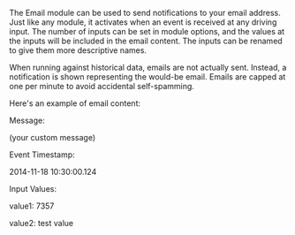 
[comment]: # (UtilsCanvasModule)
The Email module can be used to send notifications to your email address. Just like any module, it activates when an event is received at any driving input. The number of inputs can be set in module options, and the values at the inputs will be included in the email content. The inputs can be renamed to give them more descriptive names.  



When running against historical data, emails are not actually sent. Instead, a notification is shown representing the would-be email. Emails are capped at one per minute to avoid accidental self-spamming.  



Here's an example of email content:  




Message:  

(your custom message)
  
  

Event Timestamp:  

2014-11-18 10:30:00.124
  
  

Input Values:  

value1: 7357  

value2: test value